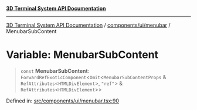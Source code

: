 [**3D Terminal System API Documentation**](../../../../README.md)

***

[3D Terminal System API Documentation](../../../../README.md) / [components/ui/menubar](../README.md) / MenubarSubContent

# Variable: MenubarSubContent

> `const` **MenubarSubContent**: `ForwardRefExoticComponent`\<`Omit`\<`MenubarSubContentProps` & `RefAttributes`\<`HTMLDivElement`\>, `"ref"`\> & `RefAttributes`\<`HTMLDivElement`\>\>

Defined in: [src/components/ui/menubar.tsx:90](https://github.com/Dicommunitas/ThreeJS_Terminal_3D/blob/20cf40967bd739fbee6d804c3e821483cc482c65/src/components/ui/menubar.tsx#L90)
